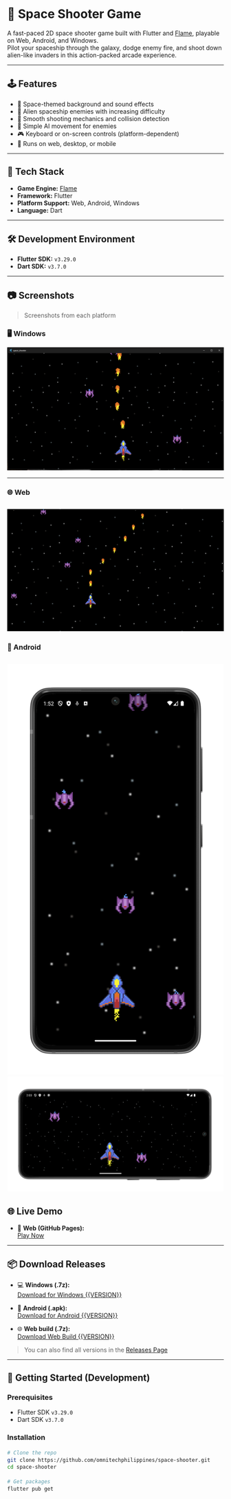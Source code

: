 # 🚀 Space Shooter Game

A fast-paced 2D space shooter game built with Flutter and [Flame](https://flame-engine.org), playable on Web, Android, and Windows.  
Pilot your spaceship through the galaxy, dodge enemy fire, and shoot down alien-like invaders in this action-packed arcade experience.

---

## 🕹️ Features

- 🌌 Space-themed background and sound effects
- 👾 Alien spaceship enemies with increasing difficulty
- 🔫 Smooth shooting mechanics and collision detection
- 🧠 Simple AI movement for enemies
- 🎮 Keyboard or on-screen controls (platform-dependent)
- 📱 Runs on web, desktop, or mobile

---

## 🧰 Tech Stack

- **Game Engine:** [Flame](https://flame-engine.org)
- **Framework:** Flutter
- **Platform Support:** Web, Android, Windows
- **Language:** Dart

---

## 🛠 Development Environment

- **Flutter SDK:** `v3.29.0`
- **Dart SDK:** `v3.7.0`

---

## 📷 Screenshots

> Screenshots from each platform

### 🖥️ Windows

![Windows Gameplay](screenshots/windows/windows-gameplay.png)

---

### 🌐 Web

![Web Gameplay](screenshots/web/web-gameplay.png)
---

### 📱 Android

![Android Gameplay](screenshots/android/android-gameplay-portrait.png)
![Android Gameplay](screenshots/android/android-gameplay-landscape.png)
---

## 🌐 Live Demo

- 🔗 **Web (GitHub Pages):**  
  [Play Now](https://omnitechphilippines.github.io/space-shooter/)

---

## 📦 Download Releases

- 💻 **Windows (.7z):**  
  [Download for Windows {{VERSION}}](https://github.com/omnitechphilippines/space-shooter/releases/download/{{ENCODED_VERSION}}/windows-release-{{ENCODED_VERSION}}.7z)

- 📱 **Android (.apk):**  
  [Download for Android {{VERSION}}](https://github.com/omnitechphilippines/space-shooter/releases/download/{{ENCODED_VERSION}}/app-release-{{ENCODED_VERSION}}.apk)

- 🌐 **Web build (.7z):**  
  [Download Web Build {{VERSION}}](https://github.com/omnitechphilippines/space-shooter/releases/download/{{ENCODED_VERSION}}/web-release-{{ENCODED_VERSION}}.7z)

> You can also find all versions in the [Releases Page](https://github.com/omnitechphilippines/space-shooter/releases)

---

## 🏁 Getting Started (Development)

### Prerequisites

- Flutter SDK `v3.29.0`
- Dart SDK `v3.7.0`

### Installation

```bash
# Clone the repo
git clone https://github.com/omnitechphilippines/space-shooter.git
cd space-shooter

# Get packages
flutter pub get
